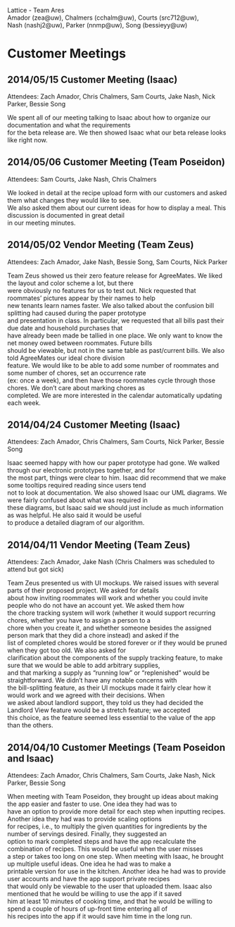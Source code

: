 Lattice - Team Ares  
Amador (zea@uw), Chalmers (cchalm@uw), Courts (src712@uw),   
Nash (nashj2@uw), Parker (nnmp@uw), Song (bessieyy@uw)


# Customer Meetings

## 2014/05/15 Customer Meeting (Isaac)
Attendees: Zach Amador, Chris Chalmers, Sam Courts, Jake Nash, Nick Parker, Bessie Song  

We spent all of our meeting talking to Isaac about how to organize our documentation and what the requirements  
for the beta release are. We then showed Isaac what our beta release looks like right now. 

## 2014/05/06 Customer Meeting (Team Poseidon)
Attendees: Sam Courts, Jake Nash, Chris Chalmers

We looked in detail at the recipe upload form with our customers and asked them what changes they would like to see.  
We also asked them about our current ideas for how to display a meal. This discussion is documented in great detail  
in our meeting minutes.

## 2014/05/02 Vendor Meeting (Team Zeus)
Attendees: Zach Amador, Jake Nash, Bessie Song, Sam Courts, Nick Parker

Team Zeus showed us their zero feature release for AgreeMates. We liked the layout and color scheme a lot, but there  
were obviously no features for us to test out. Nick requested that roommates’ pictures appear by their names to help  
new tenants learn names faster. We also talked about the confusion bill splitting had caused during the paper prototype  
and presentation in class. In particular, we requested that all bills past their due date and household purchases that  
have already been made be tallied in one place. We only want to know the net money owed between roommates. Future bills  
should be viewable, but not in the same table as past/current bills. We also told AgreeMates our ideal chore division  
feature. We would like to be able to add some number of roommates and some number of chores, set an occurrence rate  
(ex: once a week), and then have those roommates cycle through those chores. We don’t care about marking chores as  
completed. We are more interested in the calendar automatically updating each week.

## 2014/04/24 Customer Meeting (Isaac)
Attendees: Zach Amador, Chris Chalmers, Sam Courts, Nick Parker, Bessie Song

Isaac seemed happy with how our paper prototype had gone. We walked through our electronic prototypes together, and for  
the most part, things were clear to him. Isaac did recommend that we make some tooltips required reading since users tend  
not to look at documentation. We also showed Isaac our UML diagrams. We were fairly confused about what was required in  
these diagrams, but Isaac said we should just include as much information as was helpful. He also said it would be useful  
to produce a detailed diagram of our algorithm. 

## 2014/04/11 Vendor Meeting (Team Zeus)
Attendees: Zach Amador, Jake Nash (Chris Chalmers was scheduled to attend but got sick)

Team Zeus presented us with UI mockups. We raised issues with several parts of their proposed project. We asked for details  
about how inviting roommates will work and whether you could invite people who do not have an account yet. We asked them how  
the chore tracking system will work (whether it would support recurring chores, whether you have to assign a person to a  
chore when you create it, and whether someone besides the assigned person mark that they did a chore instead) and asked if the  
list of completed chores would be stored forever or if they would be pruned when they got too old. We also asked for  
clarification about the components of the supply tracking feature, to make sure that we would be able to add arbitrary supplies,  
and that marking a supply as “running low” or “replenished” would be straightforward. We didn’t have any notable concerns with  
the bill-splitting feature, as their UI mockups made it fairly clear how it would work and we agreed with their decisions. When  
we asked about landlord support, they told us they had decided the Landlord View feature would be a stretch feature; we accepted  
this choice, as the feature seemed less essential to the value of the app than the others.

## 2014/04/10 Customer Meetings (Team Poseidon and Isaac)
Attendees: Zach Amador, Chris Chalmers, Sam Courts, Jake Nash, Nick Parker, Bessie Song

When meeting with Team Poseidon, they brought up ideas about making the app easier and faster to use. One idea they had was to  
have an option to provide more detail for each step when inputting recipes. Another idea they had was to provide scaling options  
for recipes, i.e., to multiply the given quantities for ingredients by the number of servings desired. Finally, they suggested an  
option to mark completed steps and have the app recalculate the combination of recipes. This would be useful when the user misses  
a step or takes too long on one step. When meeting with Isaac, he brought up multiple useful ideas. One idea he had was to make a  
printable version for use in the kitchen. Another idea he had was to provide user accounts and have the app support private recipes  
that would only be viewable to the user that uploaded them. Isaac also mentioned that he would be willing to use the app if it saved  
him at least 10 minutes of cooking time, and that he would be willing to spend a couple of hours of up-front time entering all of  
his recipes into the app if it would save him time in the long run.


